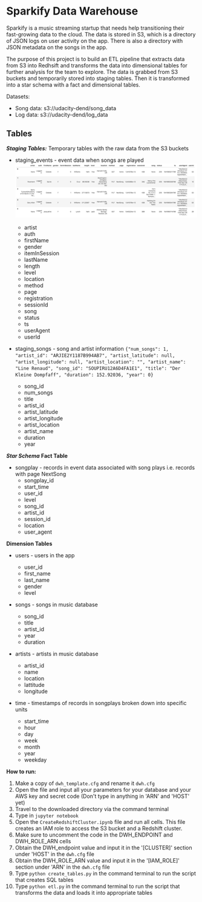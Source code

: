 # Sparkify Data Warehouse

Sparkify is a music streaming startup that needs help transitioning their fast-growing data to the cloud. The data is stored in S3, which is a directory of JSON logs on user activity on the app. There is also a directory with JSON metadata on the songs in the app.

The purpose of this project is to build an ETL pipeline that extracts data from S3 into Redhsift and transforms the data into dimensional tables for further analysis for the team to explore. The data is grabbed from S3 buckets and temporarily stored into staging tables. Then it is transformed into a star schema with a fact and dimensional tables.

Datasets:
* Song data: s3://udacity-dend/song_data
* Log data: s3://udacity-dend/log_data

## Tables

***Staging Tables:*** Temporary tables with the raw data from the S3 buckets
* staging_events - event data when songs are played
![Log Data](log-data.png)
    - artist
    - auth
    - firstName
    - gender
    - itemInSession
    - lastName
    - length
    - level
    - location
    - method
    - page
    - registration
    - sessionId
    - song
    - status
    - ts
    - userAgent
    - userId

* staging_songs - song and artist information
`{"num_songs": 1, "artist_id": "ARJIE2Y1187B994AB7", "artist_latitude": null, "artist_longitude": null, "artist_location": "", "artist_name": "Line Renaud", "song_id": "SOUPIRU12A6D4FA1E1", "title": "Der Kleine Dompfaff", "duration": 152.92036, "year": 0}`
    - song_id
    - num_songs
    - title
    - artist_id
    - artist_latitude
    - artist_longitude
    - artist_location
    - artist_name
    - duration
    - year


***Star Schema***
**Fact Table**
* songplay - records in event data associated with song plays i.e. records with page NextSong
    - songplay_id
    - start_time
    - user_id
    -  level
    - song_id
    - artist_id
    - session_id
    - location
    - user_agent

**Dimension Tables**
* users - users in the app
    - user_id
    - first_name
    - last_name
    - gender
    - level

* songs - songs in music database
    - song_id
    - title
    - artist_id
    - year
    - duration

* artists - artists in music database
    - artist_id
    - name
    - location
    - lattitude
    - longitude

* time - timestamps of records in songplays broken down into specific units
    - start_time
    - hour
    - day
    - week
    - month
    - year
    - weekday

**How to run:**
1. Make a copy of `dwh_template.cfg` and rename it `dwh.cfg`
2. Open the file and input all your parameters for your database and your AWS key and secret code (Don't type in anything in 'ARN' and 'HOST' yet)
2. Travel to the downloaded directory via the command terminal
3. Type in `jupyter notebook`
4. Open the `CreateRedshiftCluster.ipynb` file and run all cells. This file creates an IAM role to access the S3 bucket and a Redshift cluster.
5. Make sure to uncomment the code in the DWH_ENDPOINT and DWH_ROLE_ARN cells
6. Obtain the DWH_endpoint value and input it in the '[CLUSTER]' section under 'HOST' in the `dwh.cfg` file 
7. Obtain the DWH_ROLE_ARN value and input it in the '[IAM_ROLE]' section under 'ARN' in the `dwh.cfg` file
8. Type `python create_tables.py` in the command terminal to run the script that creates SQL tables
9. Type `python etl.py` in the command terminal to run the script that transforms the data and loads it into appropriate tables

